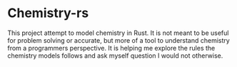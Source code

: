 # Chemistry-rs

This project attempt to model chemistry in Rust. It is not meant to be useful
for problem solving or accurate, but more of a tool to understand chemistry
from a programmers perspective. It is helping me explore the rules the
chemistry models follows and ask myself question I would not otherwise.
